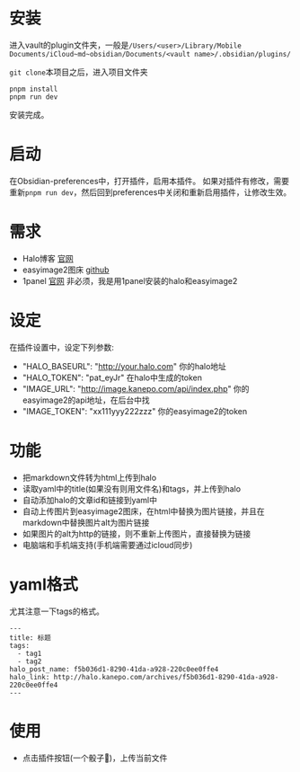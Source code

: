 # 安装

进入vault的plugin文件夹，一般是`/Users/<user>/Library/Mobile Documents/iCloud~md~obsidian/Documents/<vault name>/.obsidian/plugins/`

`git clone`本项目之后，进入项目文件夹

```
pnpm install
pnpm run dev
```
安装完成。

# 启动

在Obsidian-preferences中，打开插件，启用本插件。
如果对插件有修改，需要重新`pnpm run dev`，然后回到preferences中关闭和重新启用插件，让修改生效。

# 需求
- Halo博客 [官网](https://www.halo.run/)
- easyimage2图床 [github](https://github.com/icret/EasyImages2.0)
- 1panel [官网](https://1panel.cn/) 非必须，我是用1panel安装的halo和easyimage2

# 设定
在插件设置中，设定下列参数:
- "HALO_BASEURL": "http://your.halo.com" 你的halo地址
- "HALO_TOKEN": "pat_eyJr" 在halo中生成的token
- "IMAGE_URL": "http://image.kanepo.com/api/index.php" 你的easyimage2的api地址，在后台中找
- "IMAGE_TOKEN": "xx111yyy222zzz" 你的easyimage2的token

# 功能
- 把markdown文件转为html上传到halo
- 读取yaml中的title(如果没有则用文件名)和tags，并上传到halo
- 自动添加halo的文章id和链接到yaml中
- 自动上传图片到easyimage2图床，在html中替换为图片链接，并且在markdown中替换图片alt为图片链接
- 如果图片的alt为http的链接，则不重新上传图片，直接替换为链接
- 电脑端和手机端支持(手机端需要通过icloud同步)

# yaml格式

尤其注意一下tags的格式。
```
---
title: 标题
tags:
  - tag1
  - tag2
halo_post_name: f5b036d1-8290-41da-a928-220c0ee0ffe4
halo_link: http://halo.kanepo.com/archives/f5b036d1-8290-41da-a928-220c0ee0ffe4
---
```

# 使用
- 点击插件按钮(一个骰子🎲)，上传当前文件